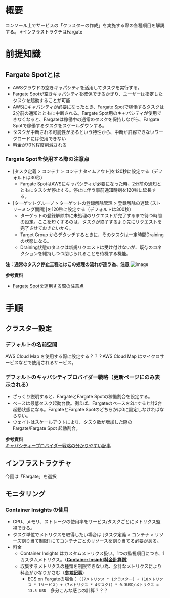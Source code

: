 # 概要
コンソール上でサービスの「クラスターの作成」を実施する際の各種項目を解説する。
※インフラストラクチはFargate

# 前提知識
## Fargate Spotとは
- AWSクラウドの空きキャパシティを活用してタスクを実行する。
- Fargate Spotが空きキャパシティを確保できるかぎり、ユーザーは指定したタスクを起動することが可能
- AWSにキャパシティが必要になったとき、Fargate Spotで稼働するタスクは2分前の通知とともに中断される。Fargate Spot用のキャパシティが使用できなくなると、Fargateは稼働中の通常のタスクを保持しながら、Fargate Spotで稼働するタスクをスケールダウンする。
- タスクが中断される可能性があるという特性から、中断が許容できないワークロードには使用できない
- 料金が70%程度削減される  

### Fargate Spotを使用する際の注意点
- [タスク定義 > コンテナ > コンテナタイムアウト]を120秒に設定する（デフォルトは30秒）
  - Fargate SpotはAWSにキャパシティが必要になった時、2分前の通知とともにタスクが停止する。停止に伴う事前通知時刻を120秒に延長する。
- [ターゲットグループ > ターゲットの登録解除管理 > 登録解除の遅延 (ストリーミング間隔)]を120秒に設定する（デフォルトは300秒）
  - ターゲットの登録解除中に未処理のリクエストが完了するまで待つ時間の設定。ここを短くするのは、タスクが終了するより先にリクエストを完了させておきたいから。
  - Target Group からデタッチするときに、そのタスクは一定時間Drainingの状態になる。
  - Draining状態のタスクは新規リクエストは受け付けないが、既存のコネクションを維持しつつ閉じられることを待機する機能。 

**注：通常のタスク停止工程とはこの処理の流れが違う為、注意**
![image](https://github.com/adgjmptwgw/aws-practice/assets/66456130/b00cdcc7-b631-4f5c-bd75-2c643ed5aa4f)

**参考資料**  
- [Fargate Spotを運用する際の注意点](https://qiita.com/sugimount-a/items/1b64e1f2eb544e059371)

# 手順
## クラスター設定
### デフォルトの名前空間
AWS Cloud Map を使用する際に設定する？？？AWS Cloud Map はマイクロサービスなどで使用されるサービス。

### デフォルトのキャパシティプロバイダー戦略（更新ページにのみ表示される）
- ざっくり説明すると、FargateとFargate Spotの稼働割合を設定する。
- ベースは最低タスク起動台数。例えば、Fargateのベースを2にすると計2台起動状態になる。FargateとFargate Spotのどちらかは0に設定しなければならない。
- ウェイトはスケールアウトにより、タスク数が増加した際の Fargate/Fargate Spot 起動割合。

**参考資料**  
[キャパシティープロバイダー戦略の分かりやすい記事](https://dev.classmethod.jp/articles/fargate-spot-detail/)


## インフラストラクチャ
今回は「Fargate」を選択

## モニタリング
### Container Insights の使用
- CPU、メモリ、ストレージの使用率をサービス/タスクごとにメトリクス監視できる。
- タスク単位でメトリクスを取得したい場合は [タスク定義 > コンテナ > リソース割り当て制限] にてコンテナごとのリソースを割り当てる必要がある。
- 料金
  - Container Insights はカスタムメトリクス扱い。1つの監視項目につき、1カスタムメトリクス。（[**Container Insight料金計算例**]([https://calculator.aws/#/addService/CloudWatch](https://aws.amazon.com/jp/cloudwatch/pricing/))）
  - 収集するメトリクスの種類を制限できない為、余計なメトリクスにより料金がかなりかさむ（[**参考記事**](https://fintan.jp/page/6185/)）
    - ECS on Fargateの場合： ```((7メトリクス * 1クラスター) + (10メトリクス * 1サービス) + (7メトリクス * 4タスク)) * 0.3USD/メトリクス = 13.5 USD```　多分こんな感じの計算？？？



